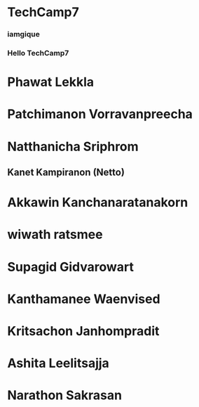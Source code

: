 # TechCamp7
### iamgique
### Hello TechCamp7
# Phawat Lekkla
# Patchimanon Vorravanpreecha
# Natthanicha Sriphrom
## Kanet Kampiranon (Netto)
# Akkawin Kanchanaratanakorn
# wiwath ratsmee
# Supagid Gidvarowart
# Kanthamanee Waenvised
# Kritsachon Janhompradit
# Ashita Leelitsajja
# Narathon Sakrasan



